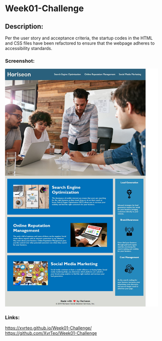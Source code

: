 # Week01-Challenge

## Description:

Per the user story and acceptance criteria, the startup codes in the HTML and CSS files have been refactored to ensure that the webpage adheres to accessibility standards.

### Screenshot:

![Deployed Website](./assets/images/Screenshot.jpg)

### Links:

https://xvrteo.github.io/Week01-Challenge/
https://github.com/XvrTeo/Week01-Challenge
